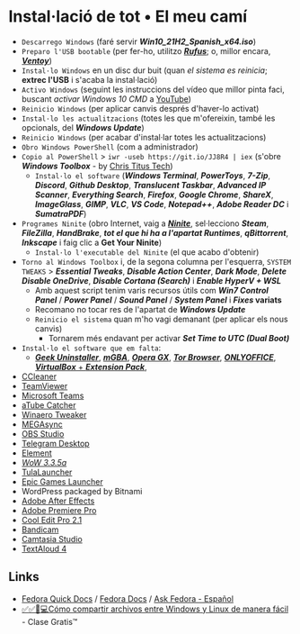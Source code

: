 # Instal·lació de tot • El meu camí

- `Descarrego Windows` (faré servir ***Win10_21H2_Spanish_x64.iso***)
- `Preparo l'USB bootable` (per fer-ho, utilitzo [***Rufus***](https://rufus.ie); o, millor encara, [***Ventoy***](https://github.com/ventoy/Ventoy/releases))
- `Instal·lo Windows` en un disc dur buit (quan *el sistema es reinicia*; **extrec l'USB** i s'acaba la instal·lació)
- `Activo Windows` (seguint les instruccions del vídeo que millor pinta faci, buscant *activar Windows 10 CMD* a [YouTube](https://youtube.com/results?search_query=activar+windows+10+cmd))
- `Reinicio Windows` (per aplicar canvis després d'haver-lo activat)
- `Instal·lo les actualitzacions` (totes les que m'ofereixin, també les opcionals, del ***Windows Update***)
- `Reinicio Windows` (per acabar d'instal·lar totes les actualitzacions)
- `Obro Windows PowerShell` (com a administrador)
- `Copio al PowerShell` > `iwr -useb https://git.io/JJ8R4 | iex` (s'obre ***Windows Toolbox*** - by [Chris Titus Tech](https://github.com/ChrisTitusTech/win10script))
  - `Instal·lo el software` (***Windows Terminal***, ***PowerToys***, ***7-Zip***, ***Discord***, ***Github Desktop***, ***Translucent Taskbar***, ***Advanced IP Scanner***, ***Everything Search***, ***Firefox***, ***Google Chrome***, ***ShareX***, ***ImageGlass***, ***GIMP***, ***VLC***, ***VS Code***, ***Notepad++***, ***Adobe Reader DC*** i ***SumatraPDF***)
- `Programes Ninite` (obro Internet, vaig a [***Ninite***](https://ninite.com), sel·lecciono ***Steam***, ***FileZilla***, ***HandBrake***, ***tot el que hi ha a l'apartat Runtimes***, ***qBittorrent***, ***Inkscape*** i faig clic a **Get Your Ninite**)
  - `Instal·lo l'executable del Ninite` (el que acabo d'obtenir)
- `Torno al Windows Toolbox` i, de la segona columna per l'esquerra, `SYSTEM TWEAKS` > ***Essential Tweaks***, ***Disable Action Center***, ***Dark Mode***, ***Delete Disable OneDrive***, ***Disable Cortana (Search)*** i ***Enable HyperV + WSL***
  - Amb aquest script tenim varis recursos útils com ***Win7 Control Panel*** / ***Power Panel*** / ***Sound Panel*** / ***System Panel*** i ***Fixes* variats**
  - Recomano no tocar res de l'apartat de ***Windows Update***
  - `Reinicio el sistema` quan m'ho vagi demanant (per aplicar els nous canvis)
    - Tornarem més endavant per activar ***Set Time to UTC (Dual Boot)***
- `Instal·lo el software que em falta`:
  - [***Geek Uninstaller***](https://geekuninstaller.com/download), [***mGBA***](https://mgba.io/downloads.html), [***Opera GX***](https://www.opera.com/computer/thanks?ni=eapgx&os=windows), [***Tor Browser***](https://www.torproject.org/ca/download/), [***ONLYOFFICE***](https://www.onlyoffice.com/es/download-desktop.aspx?from=desktop), [***VirtualBox*** + ***Extension Pack***](https://www.virtualbox.org/wiki/Downloads),
- [CCleaner](https://www.ccleaner.com/ccleaner/download/standard)
- [TeamViewer](https://www.teamviewer.com/es/descarga-automatica-de-teamviewer/)
- [Microsoft Teams](https://go.microsoft.com/fwlink/p/?LinkID=2187217&clcid=0x40a&culture=es-es&country=ES&Lmsrc=groupChatMarketingPageWeb&Cmpid=directDownloadv2Win64)
- [aTube Catcher](https://www.atube.me/es/)
- [Winaero Tweaker](https://winaero.com/downloads/winaerotweaker.zip)
- [MEGAsync](https://mega.io/desktop)
- [OBS Studio](https://obsproject.com/es/download)
- [Telegram Desktop](https://telegram.org/dl/desktop/win64)
- [Element](https://packages.riot.im/desktop/install/win32/x64/Element%20Setup.exe)
- [*WoW 3.3.5a*](https://api.naerzone.es/descargas/windows/Naerzone%203.3.5%20esES.rar)
- [TulaLauncher](https://www.tula-wow.com/page/connect)
- [Epic Games Launcher](https://store.epicgames.com/es-ES/download)
- WordPress packaged by Bitnami
- [Adobe After Effects](https://www.youtube.com/results?search_query=descargar+adobe+after+effects+full+español)
- [Adobe Premiere Pro](https://www.youtube.com/results?search_query=descargar+adobe+premiere+pro+full+español)
- [Cool Edit Pro 2.1](https://www.youtube.com/results?search_query=descargar+cool+edit+pro+2.1+full+español)
- [Bandicam](https://www.youtube.com/results?search_query=descargar+bandicam+full+español)
- [Camtasia Studio](https://www.youtube.com/results?search_query=descargar+camtasia+full+español)
- [TextAloud 4](https://www.youtube.com/results?search_query=descargar+textaloud+4+full+español)

## Links

- [Fedora Quick Docs](https://docs.fedoraproject.org/en-US/quick-docs/) / [Fedora Docs](https://docs.fedoraproject.org/en-US/docs/) / [Ask Fedora - Español](https://ask.fedoraproject.org/c/espac3b1ol/98)
- [✅✅🔴💻Cómo compartir archivos entre Windows y Linux de manera fácil](https://www.youtube.com/watch?v=2GxGgeojfaE) - Clase Gratis™
